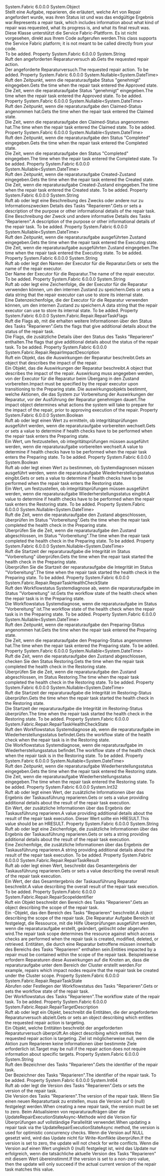 <Type Name="RepairTask" FullName="System.Fabric.Repair.RepairTask">
  <TypeSignature Language="C#" Value="public class RepairTask" />
  <TypeSignature Language="ILAsm" Value=".class public auto ansi beforefieldinit RepairTask extends System.Object" />
  <TypeSignature Language="DocId" Value="T:System.Fabric.Repair.RepairTask" />
  <TypeSignature Language="VB.NET" Value="Public Class RepairTask" />
  <TypeSignature Language="F#" Value="type RepairTask = class" />
  <AssemblyInfo>
    <AssemblyName>System.Fabric</AssemblyName>
    <AssemblyVersion>6.0.0.0</AssemblyVersion>
  </AssemblyInfo>
  <Base>
    <BaseTypeName>System.Object</BaseTypeName>
  </Base>
  <Interfaces />
  <Docs>
    <summary>
      <para><span data-ttu-id="32e29-101">Stellt eine Aufgabe, reparieren, die erläutert, welche Art von Repair angefordert wurde, was ihren Status ist und was das endgültige Ergebnis war.</span><span class="sxs-lookup"><span data-stu-id="32e29-101">Represents a repair task, which includes information about what kind of repair was requested, what its progress is, and what its final result was.</span></span></para>
      <para><span data-ttu-id="32e29-102">Diese Klasse unterstützt die Service Fabric-Plattform. Es ist nicht vorgesehen, direkt aus Ihrem Code aufgerufen werden.</span><span class="sxs-lookup"><span data-stu-id="32e29-102">This class supports the Service Fabric platform; it is not meant to be called directly from your code.</span></span></para>
    </summary>
    <remarks>To be added.</remarks>
  </Docs>
  <Members>
    <Member MemberName="Action">
      <MemberSignature Language="C#" Value="public string Action { get; }" />
      <MemberSignature Language="ILAsm" Value=".property instance string Action" />
      <MemberSignature Language="DocId" Value="P:System.Fabric.Repair.RepairTask.Action" />
      <MemberSignature Language="VB.NET" Value="Public ReadOnly Property Action As String" />
      <MemberSignature Language="F#" Value="member this.Action : string" Usage="System.Fabric.Repair.RepairTask.Action" />
      <MemberType>Property</MemberType>
      <AssemblyInfo>
        <AssemblyName>System.Fabric</AssemblyName>
        <AssemblyVersion>6.0.0.0</AssemblyVersion>
      </AssemblyInfo>
      <ReturnValue>
        <ReturnType>System.String</ReturnType>
      </ReturnValue>
      <Docs>
        <summary>
          <para><span data-ttu-id="32e29-103">Ruft den angeforderten Reparaturversuch ab.</span><span class="sxs-lookup"><span data-stu-id="32e29-103">Gets the requested repair action.</span></span></para>
        </summary>
        <value>
          <para><span data-ttu-id="32e29-104">Der angeforderte Reparaturversuch.</span><span class="sxs-lookup"><span data-stu-id="32e29-104">The requested repair action.</span></span></para>
        </value>
        <remarks>To be added.</remarks>
      </Docs>
    </Member>
    <Member MemberName="ApprovedTimestamp">
      <MemberSignature Language="C#" Value="public Nullable&lt;DateTime&gt; ApprovedTimestamp { get; }" />
      <MemberSignature Language="ILAsm" Value=".property instance valuetype System.Nullable`1&lt;valuetype System.DateTime&gt; ApprovedTimestamp" />
      <MemberSignature Language="DocId" Value="P:System.Fabric.Repair.RepairTask.ApprovedTimestamp" />
      <MemberSignature Language="VB.NET" Value="Public ReadOnly Property ApprovedTimestamp As Nullable(Of DateTime)" />
      <MemberSignature Language="F#" Value="member this.ApprovedTimestamp : Nullable&lt;DateTime&gt;" Usage="System.Fabric.Repair.RepairTask.ApprovedTimestamp" />
      <MemberType>Property</MemberType>
      <AssemblyInfo>
        <AssemblyName>System.Fabric</AssemblyName>
        <AssemblyVersion>6.0.0.0</AssemblyVersion>
      </AssemblyInfo>
      <ReturnValue>
        <ReturnType>System.Nullable&lt;System.DateTime&gt;</ReturnType>
      </ReturnValue>
      <Docs>
        <summary>
          <para><span data-ttu-id="32e29-105">Ruft den Zeitpunkt, wenn die reparaturaufgabe Status "genehmigt" eingegeben.</span><span class="sxs-lookup"><span data-stu-id="32e29-105">Gets the time when the repair task entered the Approved state.</span></span></para>
        </summary>
        <value>
          <para><span data-ttu-id="32e29-106">Die Zeit, wenn die reparaturaufgabe Status "genehmigt" eingegeben.</span><span class="sxs-lookup"><span data-stu-id="32e29-106">The time when the repair task entered the Approved state.</span></span></para>
        </value>
        <remarks>To be added.</remarks>
      </Docs>
    </Member>
    <Member MemberName="ClaimedTimestamp">
      <MemberSignature Language="C#" Value="public Nullable&lt;DateTime&gt; ClaimedTimestamp { get; }" />
      <MemberSignature Language="ILAsm" Value=".property instance valuetype System.Nullable`1&lt;valuetype System.DateTime&gt; ClaimedTimestamp" />
      <MemberSignature Language="DocId" Value="P:System.Fabric.Repair.RepairTask.ClaimedTimestamp" />
      <MemberSignature Language="VB.NET" Value="Public ReadOnly Property ClaimedTimestamp As Nullable(Of DateTime)" />
      <MemberSignature Language="F#" Value="member this.ClaimedTimestamp : Nullable&lt;DateTime&gt;" Usage="System.Fabric.Repair.RepairTask.ClaimedTimestamp" />
      <MemberType>Property</MemberType>
      <AssemblyInfo>
        <AssemblyName>System.Fabric</AssemblyName>
        <AssemblyVersion>6.0.0.0</AssemblyVersion>
      </AssemblyInfo>
      <ReturnValue>
        <ReturnType>System.Nullable&lt;System.DateTime&gt;</ReturnType>
      </ReturnValue>
      <Docs>
        <summary>
          <para><span data-ttu-id="32e29-107">Ruft den Zeitpunkt, wenn die reparaturaufgabe den Claimed-Status angenommen hat.</span><span class="sxs-lookup"><span data-stu-id="32e29-107">Gets the time when the repair task entered the Claimed state.</span></span></para>
        </summary>
        <value>
          <para><span data-ttu-id="32e29-108">Die Zeit, wenn die reparaturaufgabe den Claimed-Status angenommen hat.</span><span class="sxs-lookup"><span data-stu-id="32e29-108">The time when the repair task entered the Claimed state.</span></span></para>
        </value>
        <remarks>To be added.</remarks>
      </Docs>
    </Member>
    <Member MemberName="CompletedTimestamp">
      <MemberSignature Language="C#" Value="public Nullable&lt;DateTime&gt; CompletedTimestamp { get; }" />
      <MemberSignature Language="ILAsm" Value=".property instance valuetype System.Nullable`1&lt;valuetype System.DateTime&gt; CompletedTimestamp" />
      <MemberSignature Language="DocId" Value="P:System.Fabric.Repair.RepairTask.CompletedTimestamp" />
      <MemberSignature Language="VB.NET" Value="Public ReadOnly Property CompletedTimestamp As Nullable(Of DateTime)" />
      <MemberSignature Language="F#" Value="member this.CompletedTimestamp : Nullable&lt;DateTime&gt;" Usage="System.Fabric.Repair.RepairTask.CompletedTimestamp" />
      <MemberType>Property</MemberType>
      <AssemblyInfo>
        <AssemblyName>System.Fabric</AssemblyName>
        <AssemblyVersion>6.0.0.0</AssemblyVersion>
      </AssemblyInfo>
      <ReturnValue>
        <ReturnType>System.Nullable&lt;System.DateTime&gt;</ReturnType>
      </ReturnValue>
      <Docs>
        <summary>
          <para><span data-ttu-id="32e29-109">Ruft den Zeitpunkt, wenn die reparaturaufgabe den Status "Completed" eingegeben.</span><span class="sxs-lookup"><span data-stu-id="32e29-109">Gets the time when the repair task entered the Completed state.</span></span></para>
        </summary>
        <value>
          <para><span data-ttu-id="32e29-110">Die Zeit, wenn die reparaturaufgabe den Status "Completed" eingegeben.</span><span class="sxs-lookup"><span data-stu-id="32e29-110">The time when the repair task entered the Completed state.</span></span></para>
        </value>
        <remarks>To be added.</remarks>
      </Docs>
    </Member>
    <Member MemberName="CreatedTimestamp">
      <MemberSignature Language="C#" Value="public Nullable&lt;DateTime&gt; CreatedTimestamp { get; }" />
      <MemberSignature Language="ILAsm" Value=".property instance valuetype System.Nullable`1&lt;valuetype System.DateTime&gt; CreatedTimestamp" />
      <MemberSignature Language="DocId" Value="P:System.Fabric.Repair.RepairTask.CreatedTimestamp" />
      <MemberSignature Language="VB.NET" Value="Public ReadOnly Property CreatedTimestamp As Nullable(Of DateTime)" />
      <MemberSignature Language="F#" Value="member this.CreatedTimestamp : Nullable&lt;DateTime&gt;" Usage="System.Fabric.Repair.RepairTask.CreatedTimestamp" />
      <MemberType>Property</MemberType>
      <AssemblyInfo>
        <AssemblyName>System.Fabric</AssemblyName>
        <AssemblyVersion>6.0.0.0</AssemblyVersion>
      </AssemblyInfo>
      <ReturnValue>
        <ReturnType>System.Nullable&lt;System.DateTime&gt;</ReturnType>
      </ReturnValue>
      <Docs>
        <summary>
          <para><span data-ttu-id="32e29-111">Ruft den Zeitpunkt, wenn die reparaturaufgabe Created-Zustand eingegeben.</span><span class="sxs-lookup"><span data-stu-id="32e29-111">Gets the time when the repair task entered the Created state.</span></span></para>
        </summary>
        <value>
          <para><span data-ttu-id="32e29-112">Die Zeit, wenn die reparaturaufgabe Created-Zustand eingegeben.</span><span class="sxs-lookup"><span data-stu-id="32e29-112">The time when the repair task entered the Created state.</span></span></para>
        </value>
        <remarks>To be added.</remarks>
      </Docs>
    </Member>
    <Member MemberName="Description">
      <MemberSignature Language="C#" Value="public string Description { get; set; }" />
      <MemberSignature Language="ILAsm" Value=".property instance string Description" />
      <MemberSignature Language="DocId" Value="P:System.Fabric.Repair.RepairTask.Description" />
      <MemberSignature Language="VB.NET" Value="Public Property Description As String" />
      <MemberSignature Language="F#" Value="member this.Description : string with get, set" Usage="System.Fabric.Repair.RepairTask.Description" />
      <MemberType>Property</MemberType>
      <AssemblyInfo>
        <AssemblyName>System.Fabric</AssemblyName>
        <AssemblyVersion>6.0.0.0</AssemblyVersion>
      </AssemblyInfo>
      <ReturnValue>
        <ReturnType>System.String</ReturnType>
      </ReturnValue>
      <Docs>
        <summary>
          <para><span data-ttu-id="32e29-113">Ruft ab oder legt eine Beschreibung des Zwecks oder andere nur zu Informationszwecken Details des Tasks "Reparieren".</span><span class="sxs-lookup"><span data-stu-id="32e29-113">Gets or sets a description of the purpose or other informational details of the repair task.</span></span></para>
        </summary>
        <value>
          <para><span data-ttu-id="32e29-114">Eine Beschreibung der Zweck und andere informative Details des Tasks "Reparieren".</span><span class="sxs-lookup"><span data-stu-id="32e29-114">A description of the purpose or other informational details of the repair task.</span></span></para>
        </value>
        <remarks>To be added.</remarks>
      </Docs>
    </Member>
    <Member MemberName="ExecutingTimestamp">
      <MemberSignature Language="C#" Value="public Nullable&lt;DateTime&gt; ExecutingTimestamp { get; }" />
      <MemberSignature Language="ILAsm" Value=".property instance valuetype System.Nullable`1&lt;valuetype System.DateTime&gt; ExecutingTimestamp" />
      <MemberSignature Language="DocId" Value="P:System.Fabric.Repair.RepairTask.ExecutingTimestamp" />
      <MemberSignature Language="VB.NET" Value="Public ReadOnly Property ExecutingTimestamp As Nullable(Of DateTime)" />
      <MemberSignature Language="F#" Value="member this.ExecutingTimestamp : Nullable&lt;DateTime&gt;" Usage="System.Fabric.Repair.RepairTask.ExecutingTimestamp" />
      <MemberType>Property</MemberType>
      <AssemblyInfo>
        <AssemblyName>System.Fabric</AssemblyName>
        <AssemblyVersion>6.0.0.0</AssemblyVersion>
      </AssemblyInfo>
      <ReturnValue>
        <ReturnType>System.Nullable&lt;System.DateTime&gt;</ReturnType>
      </ReturnValue>
      <Docs>
        <summary>
          <para><span data-ttu-id="32e29-115">Ruft den Zeitpunkt, wenn die reparaturaufgabe ausgeführten Zustand eingegeben.</span><span class="sxs-lookup"><span data-stu-id="32e29-115">Gets the time when the repair task entered the Executing state.</span></span></para>
        </summary>
        <value>
          <para><span data-ttu-id="32e29-116">Die Zeit, wenn die reparaturaufgabe ausgeführten Zustand eingegeben.</span><span class="sxs-lookup"><span data-stu-id="32e29-116">The time when the repair task entered the Executing state.</span></span></para>
        </value>
        <remarks>To be added.</remarks>
      </Docs>
    </Member>
    <Member MemberName="Executor">
      <MemberSignature Language="C#" Value="public string Executor { get; set; }" />
      <MemberSignature Language="ILAsm" Value=".property instance string Executor" />
      <MemberSignature Language="DocId" Value="P:System.Fabric.Repair.RepairTask.Executor" />
      <MemberSignature Language="VB.NET" Value="Public Property Executor As String" />
      <MemberSignature Language="F#" Value="member this.Executor : string with get, set" Usage="System.Fabric.Repair.RepairTask.Executor" />
      <MemberType>Property</MemberType>
      <AssemblyInfo>
        <AssemblyName>System.Fabric</AssemblyName>
        <AssemblyVersion>6.0.0.0</AssemblyVersion>
      </AssemblyInfo>
      <ReturnValue>
        <ReturnType>System.String</ReturnType>
      </ReturnValue>
      <Docs>
        <summary>
          <para><span data-ttu-id="32e29-117">Ruft ab oder legt den Namen der Executor für die Reparatur.</span><span class="sxs-lookup"><span data-stu-id="32e29-117">Gets or sets the name of the repair executor.</span></span></para>
        </summary>
        <value>
          <para><span data-ttu-id="32e29-118">Der Name der Executor für die Reparatur.</span><span class="sxs-lookup"><span data-stu-id="32e29-118">The name of the repair executor.</span></span></para>
        </value>
        <remarks>To be added.</remarks>
      </Docs>
    </Member>
    <Member MemberName="ExecutorData">
      <MemberSignature Language="C#" Value="public string ExecutorData { get; set; }" />
      <MemberSignature Language="ILAsm" Value=".property instance string ExecutorData" />
      <MemberSignature Language="DocId" Value="P:System.Fabric.Repair.RepairTask.ExecutorData" />
      <MemberSignature Language="VB.NET" Value="Public Property ExecutorData As String" />
      <MemberSignature Language="F#" Value="member this.ExecutorData : string with get, set" Usage="System.Fabric.Repair.RepairTask.ExecutorData" />
      <MemberType>Property</MemberType>
      <AssemblyInfo>
        <AssemblyName>System.Fabric</AssemblyName>
        <AssemblyVersion>6.0.0.0</AssemblyVersion>
      </AssemblyInfo>
      <ReturnValue>
        <ReturnType>System.String</ReturnType>
      </ReturnValue>
      <Docs>
        <summary>
          <para><span data-ttu-id="32e29-119">Ruft ab oder legt eine Zeichenfolge, die der Executor für die Reparatur verwenden können, um den internen Zustand zu speichern.</span><span class="sxs-lookup"><span data-stu-id="32e29-119">Gets or sets a data string that the repair executor can use to store its internal state.</span></span></para>
        </summary>
        <value>
          <para><span data-ttu-id="32e29-120">Eine Datenzeichenfolge, die der Executor für die Reparatur verwenden können, um den internen Zustand zu speichern.</span><span class="sxs-lookup"><span data-stu-id="32e29-120">A data string that the repair executor can use to store its internal state.</span></span></para>
        </value>
        <remarks>To be added.</remarks>
      </Docs>
    </Member>
    <Member MemberName="Flags">
      <MemberSignature Language="C#" Value="public System.Fabric.Repair.RepairTaskFlags Flags { get; }" />
      <MemberSignature Language="ILAsm" Value=".property instance valuetype System.Fabric.Repair.RepairTaskFlags Flags" />
      <MemberSignature Language="DocId" Value="P:System.Fabric.Repair.RepairTask.Flags" />
      <MemberSignature Language="VB.NET" Value="Public ReadOnly Property Flags As RepairTaskFlags" />
      <MemberSignature Language="F#" Value="member this.Flags : System.Fabric.Repair.RepairTaskFlags" Usage="System.Fabric.Repair.RepairTask.Flags" />
      <MemberType>Property</MemberType>
      <AssemblyInfo>
        <AssemblyName>System.Fabric</AssemblyName>
        <AssemblyVersion>6.0.0.0</AssemblyVersion>
      </AssemblyInfo>
      <ReturnValue>
        <ReturnType>System.Fabric.Repair.RepairTaskFlags</ReturnType>
      </ReturnValue>
      <Docs>
        <summary>
          <para><span data-ttu-id="32e29-121">Ruft die Flags ab, mit die erhalten weitere Informationen über den Status des Tasks "Reparieren".</span><span class="sxs-lookup"><span data-stu-id="32e29-121">Gets the flags that give additional details about the status of the repair task.</span></span></para>
        </summary>
        <value>
          <para><span data-ttu-id="32e29-122">Die Flags, die zusätzliche Details über den Status des Tasks "Reparieren" enthalten.</span><span class="sxs-lookup"><span data-stu-id="32e29-122">The flags that give additional details about the status of the repair task.</span></span></para>
        </value>
        <remarks>To be added.</remarks>
      </Docs>
    </Member>
    <Member MemberName="Impact">
      <MemberSignature Language="C#" Value="public System.Fabric.Repair.RepairImpactDescription Impact { get; set; }" />
      <MemberSignature Language="ILAsm" Value=".property instance class System.Fabric.Repair.RepairImpactDescription Impact" />
      <MemberSignature Language="DocId" Value="P:System.Fabric.Repair.RepairTask.Impact" />
      <MemberSignature Language="VB.NET" Value="Public Property Impact As RepairImpactDescription" />
      <MemberSignature Language="F#" Value="member this.Impact : System.Fabric.Repair.RepairImpactDescription with get, set" Usage="System.Fabric.Repair.RepairTask.Impact" />
      <MemberType>Property</MemberType>
      <AssemblyInfo>
        <AssemblyName>System.Fabric</AssemblyName>
        <AssemblyVersion>6.0.0.0</AssemblyVersion>
      </AssemblyInfo>
      <ReturnValue>
        <ReturnType>System.Fabric.Repair.RepairImpactDescription</ReturnType>
      </ReturnValue>
      <Docs>
        <summary>
          <para><span data-ttu-id="32e29-123">Ruft ein Objekt, das die Auswirkungen der Reparatur beschreibt.</span><span class="sxs-lookup"><span data-stu-id="32e29-123">Gets an object that describes the impact of the repair.</span></span></para>
        </summary>
        <value>
          <para><span data-ttu-id="32e29-124">Ein <see cref="T:System.Fabric.Repair.RepairImpactDescription" /> Objekt, das die Auswirkungen der Reparatur beschreibt.</span><span class="sxs-lookup"><span data-stu-id="32e29-124">A <see cref="T:System.Fabric.Repair.RepairImpactDescription" /> object that describes the impact of the repair.</span></span></para>
        </value>
        <remarks>
          <para><span data-ttu-id="32e29-125">Auswirkung muss angegeben werden, von der Executor für die Reparatur beim Übergang in den Zustand vorbereiten.</span><span class="sxs-lookup"><span data-stu-id="32e29-125">Impact must be specified by the repair executor upon transitioning to the Preparing state.</span></span> <span data-ttu-id="32e29-126">Die auswirkungsobjekts bestimmt, welche Aktionen, die das System zur Vorbereitung der Auswirkungen der Reparatur, vor der Ausführung der Reparatur genehmigen dauert.</span><span class="sxs-lookup"><span data-stu-id="32e29-126">The impact object determines what actions the system will take to prepare for the impact of the repair, prior to approving execution of the repair.</span></span></para>
        </remarks>
      </Docs>
    </Member>
    <Member MemberName="PerformPreparingHealthCheck">
      <MemberSignature Language="C#" Value="public bool PerformPreparingHealthCheck { get; set; }" />
      <MemberSignature Language="ILAsm" Value=".property instance bool PerformPreparingHealthCheck" />
      <MemberSignature Language="DocId" Value="P:System.Fabric.Repair.RepairTask.PerformPreparingHealthCheck" />
      <MemberSignature Language="VB.NET" Value="Public Property PerformPreparingHealthCheck As Boolean" />
      <MemberSignature Language="F#" Value="member this.PerformPreparingHealthCheck : bool with get, set" Usage="System.Fabric.Repair.RepairTask.PerformPreparingHealthCheck" />
      <MemberType>Property</MemberType>
      <AssemblyInfo>
        <AssemblyName>System.Fabric</AssemblyName>
        <AssemblyVersion>6.0.0.0</AssemblyVersion>
      </AssemblyInfo>
      <ReturnValue>
        <ReturnType>System.Boolean</ReturnType>
      </ReturnValue>
      <Docs>
        <summary>
          <para><span data-ttu-id="32e29-127">Ruft ab oder legt einen Wert zu ermitteln, ob integritätsprüfungen ausgeführt werden, wenn die reparaturaufgabe vorbereiten wechselt.</span><span class="sxs-lookup"><span data-stu-id="32e29-127">Gets or sets a value to determine if health checks have to be performed when the repair task enters the Preparing state.</span></span></para>
        </summary>
        <value>
          <para><span data-ttu-id="32e29-128">Ein Wert, um festzustellen, ob integritätsprüfungen müssen ausgeführt werden, wenn die reparaturaufgabe vorbereiten wechselt.</span><span class="sxs-lookup"><span data-stu-id="32e29-128">A value to determine if health checks have to be performed when the repair task enters the Preparing state.</span></span></para>
        </value>
        <remarks>To be added.</remarks>
      </Docs>
    </Member>
    <Member MemberName="PerformRestoringHealthCheck">
      <MemberSignature Language="C#" Value="public bool PerformRestoringHealthCheck { get; set; }" />
      <MemberSignature Language="ILAsm" Value=".property instance bool PerformRestoringHealthCheck" />
      <MemberSignature Language="DocId" Value="P:System.Fabric.Repair.RepairTask.PerformRestoringHealthCheck" />
      <MemberSignature Language="VB.NET" Value="Public Property PerformRestoringHealthCheck As Boolean" />
      <MemberSignature Language="F#" Value="member this.PerformRestoringHealthCheck : bool with get, set" Usage="System.Fabric.Repair.RepairTask.PerformRestoringHealthCheck" />
      <MemberType>Property</MemberType>
      <AssemblyInfo>
        <AssemblyName>System.Fabric</AssemblyName>
        <AssemblyVersion>6.0.0.0</AssemblyVersion>
      </AssemblyInfo>
      <ReturnValue>
        <ReturnType>System.Boolean</ReturnType>
      </ReturnValue>
      <Docs>
        <summary>
          <para><span data-ttu-id="32e29-129">Ruft ab oder legt einen Wert zu bestimmen, ob Systemdiagnosen müssen ausgeführt werden, wenn die reparaturaufgabe Wiederherstellungsstatus eingibt.</span><span class="sxs-lookup"><span data-stu-id="32e29-129">Gets or sets a value to determine if health checks have to be performed when the repair task enters the Restoring state.</span></span></para>
        </summary>
        <value>
          <para><span data-ttu-id="32e29-130">Ein Wert, um festzustellen, ob integritätsprüfungen müssen ausgeführt werden, wenn die reparaturaufgabe Wiederherstellungsstatus eingibt.</span><span class="sxs-lookup"><span data-stu-id="32e29-130">A value to determine if health checks have to be performed when the repair task enters the Restoring state.</span></span></para>
        </value>
        <remarks>To be added.</remarks>
      </Docs>
    </Member>
    <Member MemberName="PreparingHealthCheckEndTimestamp">
      <MemberSignature Language="C#" Value="public Nullable&lt;DateTime&gt; PreparingHealthCheckEndTimestamp { get; }" />
      <MemberSignature Language="ILAsm" Value=".property instance valuetype System.Nullable`1&lt;valuetype System.DateTime&gt; PreparingHealthCheckEndTimestamp" />
      <MemberSignature Language="DocId" Value="P:System.Fabric.Repair.RepairTask.PreparingHealthCheckEndTimestamp" />
      <MemberSignature Language="VB.NET" Value="Public ReadOnly Property PreparingHealthCheckEndTimestamp As Nullable(Of DateTime)" />
      <MemberSignature Language="F#" Value="member this.PreparingHealthCheckEndTimestamp : Nullable&lt;DateTime&gt;" Usage="System.Fabric.Repair.RepairTask.PreparingHealthCheckEndTimestamp" />
      <MemberType>Property</MemberType>
      <AssemblyInfo>
        <AssemblyName>System.Fabric</AssemblyName>
        <AssemblyVersion>6.0.0.0</AssemblyVersion>
      </AssemblyInfo>
      <ReturnValue>
        <ReturnType>System.Nullable&lt;System.DateTime&gt;</ReturnType>
      </ReturnValue>
      <Docs>
        <summary>
          <para><span data-ttu-id="32e29-131">Ruft die Zeit, wenn die reparaturaufgabe den Zustand abgeschlossen, überprüfen im Status "Vorbereitung".</span><span class="sxs-lookup"><span data-stu-id="32e29-131">Gets the time when the repair task completed the health check in the Preparing state.</span></span></para>
        </summary>
        <value>
          <para><span data-ttu-id="32e29-132">Überprüfen Sie die Zeit, wenn die reparaturaufgabe den Zustand abgeschlossen, im Status "Vorbereitung".</span><span class="sxs-lookup"><span data-stu-id="32e29-132">The time when the repair task completed the health check in the Preparing state.</span></span></para>
        </value>
        <remarks>To be added.</remarks>
      </Docs>
    </Member>
    <Member MemberName="PreparingHealthCheckStartTimestamp">
      <MemberSignature Language="C#" Value="public Nullable&lt;DateTime&gt; PreparingHealthCheckStartTimestamp { get; }" />
      <MemberSignature Language="ILAsm" Value=".property instance valuetype System.Nullable`1&lt;valuetype System.DateTime&gt; PreparingHealthCheckStartTimestamp" />
      <MemberSignature Language="DocId" Value="P:System.Fabric.Repair.RepairTask.PreparingHealthCheckStartTimestamp" />
      <MemberSignature Language="VB.NET" Value="Public ReadOnly Property PreparingHealthCheckStartTimestamp As Nullable(Of DateTime)" />
      <MemberSignature Language="F#" Value="member this.PreparingHealthCheckStartTimestamp : Nullable&lt;DateTime&gt;" Usage="System.Fabric.Repair.RepairTask.PreparingHealthCheckStartTimestamp" />
      <MemberType>Property</MemberType>
      <AssemblyInfo>
        <AssemblyName>System.Fabric</AssemblyName>
        <AssemblyVersion>6.0.0.0</AssemblyVersion>
      </AssemblyInfo>
      <ReturnValue>
        <ReturnType>System.Nullable&lt;System.DateTime&gt;</ReturnType>
      </ReturnValue>
      <Docs>
        <summary>
          <para><span data-ttu-id="32e29-133">Ruft die Startzeit der reparaturaufgabe die Integrität im Status "Vorbereitung" überprüfen.</span><span class="sxs-lookup"><span data-stu-id="32e29-133">Gets the time when the repair task started the health check in the Preparing state.</span></span></para>
        </summary>
        <value>
          <para><span data-ttu-id="32e29-134">Überprüfen Sie die Startzeit der reparaturaufgabe die Integrität im Status "Vorbereitung".</span><span class="sxs-lookup"><span data-stu-id="32e29-134">The time when the repair task started the health check in the Preparing state.</span></span></para>
        </value>
        <remarks>To be added.</remarks>
      </Docs>
    </Member>
    <Member MemberName="PreparingHealthCheckState">
      <MemberSignature Language="C#" Value="public System.Fabric.Repair.RepairTaskHealthCheckState PreparingHealthCheckState { get; }" />
      <MemberSignature Language="ILAsm" Value=".property instance valuetype System.Fabric.Repair.RepairTaskHealthCheckState PreparingHealthCheckState" />
      <MemberSignature Language="DocId" Value="P:System.Fabric.Repair.RepairTask.PreparingHealthCheckState" />
      <MemberSignature Language="VB.NET" Value="Public ReadOnly Property PreparingHealthCheckState As RepairTaskHealthCheckState" />
      <MemberSignature Language="F#" Value="member this.PreparingHealthCheckState : System.Fabric.Repair.RepairTaskHealthCheckState" Usage="System.Fabric.Repair.RepairTask.PreparingHealthCheckState" />
      <MemberType>Property</MemberType>
      <AssemblyInfo>
        <AssemblyName>System.Fabric</AssemblyName>
        <AssemblyVersion>6.0.0.0</AssemblyVersion>
      </AssemblyInfo>
      <ReturnValue>
        <ReturnType>System.Fabric.Repair.RepairTaskHealthCheckState</ReturnType>
      </ReturnValue>
      <Docs>
        <summary>
          <para><span data-ttu-id="32e29-135">Ruft den Workflowstatus Systemdiagnose ab, wenn die reparaturaufgabe im Status "Vorbereitung" ist.</span><span class="sxs-lookup"><span data-stu-id="32e29-135">Gets the workflow state of the health check when the repair task is in the Preparing state.</span></span></para>
        </summary>
        <value>
          <para><span data-ttu-id="32e29-136">Die Workflowstatus Systemdiagnose, wenn die reparaturaufgabe im Status "Vorbereitung" ist.</span><span class="sxs-lookup"><span data-stu-id="32e29-136">The workflow state of the health check when the repair task is in the Preparing state.</span></span></para>
        </value>
        <remarks>To be added.</remarks>
      </Docs>
    </Member>
    <Member MemberName="PreparingTimestamp">
      <MemberSignature Language="C#" Value="public Nullable&lt;DateTime&gt; PreparingTimestamp { get; }" />
      <MemberSignature Language="ILAsm" Value=".property instance valuetype System.Nullable`1&lt;valuetype System.DateTime&gt; PreparingTimestamp" />
      <MemberSignature Language="DocId" Value="P:System.Fabric.Repair.RepairTask.PreparingTimestamp" />
      <MemberSignature Language="VB.NET" Value="Public ReadOnly Property PreparingTimestamp As Nullable(Of DateTime)" />
      <MemberSignature Language="F#" Value="member this.PreparingTimestamp : Nullable&lt;DateTime&gt;" Usage="System.Fabric.Repair.RepairTask.PreparingTimestamp" />
      <MemberType>Property</MemberType>
      <AssemblyInfo>
        <AssemblyName>System.Fabric</AssemblyName>
        <AssemblyVersion>6.0.0.0</AssemblyVersion>
      </AssemblyInfo>
      <ReturnValue>
        <ReturnType>System.Nullable&lt;System.DateTime&gt;</ReturnType>
      </ReturnValue>
      <Docs>
        <summary>
          <para><span data-ttu-id="32e29-137">Ruft den Zeitpunkt, wenn die reparaturaufgabe den Preparing-Status angenommen hat.</span><span class="sxs-lookup"><span data-stu-id="32e29-137">Gets the time when the repair task entered the Preparing state.</span></span></para>
        </summary>
        <value>
          <para><span data-ttu-id="32e29-138">Die Zeit, wenn die reparaturaufgabe den Preparing-Status angenommen hat.</span><span class="sxs-lookup"><span data-stu-id="32e29-138">The time when the repair task entered the Preparing state.</span></span></para>
        </value>
        <remarks>To be added.</remarks>
      </Docs>
    </Member>
    <Member MemberName="RestoringHealthCheckEndTimestamp">
      <MemberSignature Language="C#" Value="public Nullable&lt;DateTime&gt; RestoringHealthCheckEndTimestamp { get; }" />
      <MemberSignature Language="ILAsm" Value=".property instance valuetype System.Nullable`1&lt;valuetype System.DateTime&gt; RestoringHealthCheckEndTimestamp" />
      <MemberSignature Language="DocId" Value="P:System.Fabric.Repair.RepairTask.RestoringHealthCheckEndTimestamp" />
      <MemberSignature Language="VB.NET" Value="Public ReadOnly Property RestoringHealthCheckEndTimestamp As Nullable(Of DateTime)" />
      <MemberSignature Language="F#" Value="member this.RestoringHealthCheckEndTimestamp : Nullable&lt;DateTime&gt;" Usage="System.Fabric.Repair.RepairTask.RestoringHealthCheckEndTimestamp" />
      <MemberType>Property</MemberType>
      <AssemblyInfo>
        <AssemblyName>System.Fabric</AssemblyName>
        <AssemblyVersion>6.0.0.0</AssemblyVersion>
      </AssemblyInfo>
      <ReturnValue>
        <ReturnType>System.Nullable&lt;System.DateTime&gt;</ReturnType>
      </ReturnValue>
      <Docs>
        <summary>
          <para><span data-ttu-id="32e29-139">Ruft die Zeit, wenn die reparaturaufgabe den Zustand abgeschlossen, checken Sie den Status Restoring.</span><span class="sxs-lookup"><span data-stu-id="32e29-139">Gets the time when the repair task completed the health check in the Restoring state.</span></span></para>
        </summary>
        <value>
          <para><span data-ttu-id="32e29-140">Überprüfen Sie die Zeit, wenn die reparaturaufgabe den Zustand abgeschlossen, im Status Restoring.</span><span class="sxs-lookup"><span data-stu-id="32e29-140">The time when the repair task completed the health check in the Restoring state.</span></span></para>
        </value>
        <remarks>To be added.</remarks>
      </Docs>
    </Member>
    <Member MemberName="RestoringHealthCheckStartTimestamp">
      <MemberSignature Language="C#" Value="public Nullable&lt;DateTime&gt; RestoringHealthCheckStartTimestamp { get; }" />
      <MemberSignature Language="ILAsm" Value=".property instance valuetype System.Nullable`1&lt;valuetype System.DateTime&gt; RestoringHealthCheckStartTimestamp" />
      <MemberSignature Language="DocId" Value="P:System.Fabric.Repair.RepairTask.RestoringHealthCheckStartTimestamp" />
      <MemberSignature Language="VB.NET" Value="Public ReadOnly Property RestoringHealthCheckStartTimestamp As Nullable(Of DateTime)" />
      <MemberSignature Language="F#" Value="member this.RestoringHealthCheckStartTimestamp : Nullable&lt;DateTime&gt;" Usage="System.Fabric.Repair.RepairTask.RestoringHealthCheckStartTimestamp" />
      <MemberType>Property</MemberType>
      <AssemblyInfo>
        <AssemblyName>System.Fabric</AssemblyName>
        <AssemblyVersion>6.0.0.0</AssemblyVersion>
      </AssemblyInfo>
      <ReturnValue>
        <ReturnType>System.Nullable&lt;System.DateTime&gt;</ReturnType>
      </ReturnValue>
      <Docs>
        <summary>
          <para><span data-ttu-id="32e29-141">Ruft die Startzeit der reparaturaufgabe die Integrität im Restoring-Status überprüfen.</span><span class="sxs-lookup"><span data-stu-id="32e29-141">Gets the time when the repair task started the health check in the Restoring state.</span></span></para>
        </summary>
        <value>
          <para><span data-ttu-id="32e29-142">Die Startzeit der reparaturaufgabe die Integrität im Restoring-Status überprüfen.</span><span class="sxs-lookup"><span data-stu-id="32e29-142">The time when the repair task started the health check in the Restoring state.</span></span></para>
        </value>
        <remarks>To be added.</remarks>
      </Docs>
    </Member>
    <Member MemberName="RestoringHealthCheckState">
      <MemberSignature Language="C#" Value="public System.Fabric.Repair.RepairTaskHealthCheckState RestoringHealthCheckState { get; }" />
      <MemberSignature Language="ILAsm" Value=".property instance valuetype System.Fabric.Repair.RepairTaskHealthCheckState RestoringHealthCheckState" />
      <MemberSignature Language="DocId" Value="P:System.Fabric.Repair.RepairTask.RestoringHealthCheckState" />
      <MemberSignature Language="VB.NET" Value="Public ReadOnly Property RestoringHealthCheckState As RepairTaskHealthCheckState" />
      <MemberSignature Language="F#" Value="member this.RestoringHealthCheckState : System.Fabric.Repair.RepairTaskHealthCheckState" Usage="System.Fabric.Repair.RepairTask.RestoringHealthCheckState" />
      <MemberType>Property</MemberType>
      <AssemblyInfo>
        <AssemblyName>System.Fabric</AssemblyName>
        <AssemblyVersion>6.0.0.0</AssemblyVersion>
      </AssemblyInfo>
      <ReturnValue>
        <ReturnType>System.Fabric.Repair.RepairTaskHealthCheckState</ReturnType>
      </ReturnValue>
      <Docs>
        <summary>
          <para><span data-ttu-id="32e29-143">Ruft den Workflowstatus Systemdiagnose ab, wenn die reparaturaufgabe im Wiederherstellungsstatus befindet.</span><span class="sxs-lookup"><span data-stu-id="32e29-143">Gets the workflow state of the health check when the repair task is in the Restoring state.</span></span></para>
        </summary>
        <value>
          <para><span data-ttu-id="32e29-144">Die Workflowstatus Systemdiagnose, wenn die reparaturaufgabe im Wiederherstellungsstatus befindet.</span><span class="sxs-lookup"><span data-stu-id="32e29-144">The workflow state of the health check when the repair task is in the Restoring state.</span></span></para>
        </value>
        <remarks>To be added.</remarks>
      </Docs>
    </Member>
    <Member MemberName="RestoringTimestamp">
      <MemberSignature Language="C#" Value="public Nullable&lt;DateTime&gt; RestoringTimestamp { get; }" />
      <MemberSignature Language="ILAsm" Value=".property instance valuetype System.Nullable`1&lt;valuetype System.DateTime&gt; RestoringTimestamp" />
      <MemberSignature Language="DocId" Value="P:System.Fabric.Repair.RepairTask.RestoringTimestamp" />
      <MemberSignature Language="VB.NET" Value="Public ReadOnly Property RestoringTimestamp As Nullable(Of DateTime)" />
      <MemberSignature Language="F#" Value="member this.RestoringTimestamp : Nullable&lt;DateTime&gt;" Usage="System.Fabric.Repair.RepairTask.RestoringTimestamp" />
      <MemberType>Property</MemberType>
      <AssemblyInfo>
        <AssemblyName>System.Fabric</AssemblyName>
        <AssemblyVersion>6.0.0.0</AssemblyVersion>
      </AssemblyInfo>
      <ReturnValue>
        <ReturnType>System.Nullable&lt;System.DateTime&gt;</ReturnType>
      </ReturnValue>
      <Docs>
        <summary>
          <para><span data-ttu-id="32e29-145">Ruft den Zeitpunkt, wenn die reparaturaufgabe Wiederherstellungsstatus eingegeben.</span><span class="sxs-lookup"><span data-stu-id="32e29-145">Gets the time when the repair task entered the Restoring state.</span></span></para>
        </summary>
        <value>
          <para><span data-ttu-id="32e29-146">Die Zeit, wenn die reparaturaufgabe Wiederherstellungsstatus eingegeben.</span><span class="sxs-lookup"><span data-stu-id="32e29-146">The time when the repair task entered the Restoring state.</span></span></para>
        </value>
        <remarks>To be added.</remarks>
      </Docs>
    </Member>
    <Member MemberName="ResultCode">
      <MemberSignature Language="C#" Value="public int ResultCode { get; set; }" />
      <MemberSignature Language="ILAsm" Value=".property instance int32 ResultCode" />
      <MemberSignature Language="DocId" Value="P:System.Fabric.Repair.RepairTask.ResultCode" />
      <MemberSignature Language="VB.NET" Value="Public Property ResultCode As Integer" />
      <MemberSignature Language="F#" Value="member this.ResultCode : int with get, set" Usage="System.Fabric.Repair.RepairTask.ResultCode" />
      <MemberType>Property</MemberType>
      <AssemblyInfo>
        <AssemblyName>System.Fabric</AssemblyName>
        <AssemblyVersion>6.0.0.0</AssemblyVersion>
      </AssemblyInfo>
      <ReturnValue>
        <ReturnType>System.Int32</ReturnType>
      </ReturnValue>
      <Docs>
        <summary>
          <para><span data-ttu-id="32e29-147">Ruft ab oder legt einen Wert, der zusätzliche Informationen über das Ergebnis der Taskausführung reparieren.</span><span class="sxs-lookup"><span data-stu-id="32e29-147">Gets or sets a value providing additional details about the result of the repair task execution.</span></span></para>
        </summary>
        <value>
          <para><span data-ttu-id="32e29-148">Ein Wert, der zusätzliche Informationen über das Ergebnis der Taskausführung reparieren.</span><span class="sxs-lookup"><span data-stu-id="32e29-148">A value providing additional details about the result of the repair task execution.</span></span></para>
        </value>
        <remarks>
          <para><span data-ttu-id="32e29-149">Dieser Wert sollte ein HRESULT.</span><span class="sxs-lookup"><span data-stu-id="32e29-149">This value should be an HRESULT.</span></span></para>
        </remarks>
      </Docs>
    </Member>
    <Member MemberName="ResultDetails">
      <MemberSignature Language="C#" Value="public string ResultDetails { get; set; }" />
      <MemberSignature Language="ILAsm" Value=".property instance string ResultDetails" />
      <MemberSignature Language="DocId" Value="P:System.Fabric.Repair.RepairTask.ResultDetails" />
      <MemberSignature Language="VB.NET" Value="Public Property ResultDetails As String" />
      <MemberSignature Language="F#" Value="member this.ResultDetails : string with get, set" Usage="System.Fabric.Repair.RepairTask.ResultDetails" />
      <MemberType>Property</MemberType>
      <AssemblyInfo>
        <AssemblyName>System.Fabric</AssemblyName>
        <AssemblyVersion>6.0.0.0</AssemblyVersion>
      </AssemblyInfo>
      <ReturnValue>
        <ReturnType>System.String</ReturnType>
      </ReturnValue>
      <Docs>
        <summary>
          <para><span data-ttu-id="32e29-150">Ruft ab oder legt eine Zeichenfolge, die zusätzliche Informationen über das Ergebnis der Taskausführung reparieren.</span><span class="sxs-lookup"><span data-stu-id="32e29-150">Gets or sets a string providing additional details about the result of the repair task execution.</span></span></para>
        </summary>
        <value>
          <para><span data-ttu-id="32e29-151">Eine Zeichenfolge, die zusätzliche Informationen über das Ergebnis der Taskausführung reparieren.</span><span class="sxs-lookup"><span data-stu-id="32e29-151">A string providing additional details about the result of the repair task execution.</span></span></para>
        </value>
        <remarks>To be added.</remarks>
      </Docs>
    </Member>
    <Member MemberName="ResultStatus">
      <MemberSignature Language="C#" Value="public System.Fabric.Repair.RepairTaskResult ResultStatus { get; set; }" />
      <MemberSignature Language="ILAsm" Value=".property instance valuetype System.Fabric.Repair.RepairTaskResult ResultStatus" />
      <MemberSignature Language="DocId" Value="P:System.Fabric.Repair.RepairTask.ResultStatus" />
      <MemberSignature Language="VB.NET" Value="Public Property ResultStatus As RepairTaskResult" />
      <MemberSignature Language="F#" Value="member this.ResultStatus : System.Fabric.Repair.RepairTaskResult with get, set" Usage="System.Fabric.Repair.RepairTask.ResultStatus" />
      <MemberType>Property</MemberType>
      <AssemblyInfo>
        <AssemblyName>System.Fabric</AssemblyName>
        <AssemblyVersion>6.0.0.0</AssemblyVersion>
      </AssemblyInfo>
      <ReturnValue>
        <ReturnType>System.Fabric.Repair.RepairTaskResult</ReturnType>
      </ReturnValue>
      <Docs>
        <summary>
          <para><span data-ttu-id="32e29-152">Ruft ab oder legt einen Wert, beschreibt das Gesamtergebnis der Taskausführung reparieren.</span><span class="sxs-lookup"><span data-stu-id="32e29-152">Gets or sets a value describing the overall result of the repair task execution.</span></span></para>
        </summary>
        <value>
          <para><span data-ttu-id="32e29-153">Ein <see cref="T:System.Fabric.Repair.RepairTaskResult" /> Wert, der das Gesamtergebnis der Taskausführung Reparatur beschreibt.</span><span class="sxs-lookup"><span data-stu-id="32e29-153">A <see cref="T:System.Fabric.Repair.RepairTaskResult" /> value describing the overall result of the repair task execution.</span></span></para>
        </value>
        <remarks>To be added.</remarks>
      </Docs>
    </Member>
    <Member MemberName="Scope">
      <MemberSignature Language="C#" Value="public System.Fabric.Repair.RepairScopeIdentifier Scope { get; }" />
      <MemberSignature Language="ILAsm" Value=".property instance class System.Fabric.Repair.RepairScopeIdentifier Scope" />
      <MemberSignature Language="DocId" Value="P:System.Fabric.Repair.RepairTask.Scope" />
      <MemberSignature Language="VB.NET" Value="Public ReadOnly Property Scope As RepairScopeIdentifier" />
      <MemberSignature Language="F#" Value="member this.Scope : System.Fabric.Repair.RepairScopeIdentifier" Usage="System.Fabric.Repair.RepairTask.Scope" />
      <MemberType>Property</MemberType>
      <AssemblyInfo>
        <AssemblyName>System.Fabric</AssemblyName>
        <AssemblyVersion>6.0.0.0</AssemblyVersion>
      </AssemblyInfo>
      <ReturnValue>
        <ReturnType>System.Fabric.Repair.RepairScopeIdentifier</ReturnType>
      </ReturnValue>
      <Docs>
        <summary>
          <para><span data-ttu-id="32e29-154">Ruft ein Objekt beschreibt den Bereich des Tasks "Reparieren".</span><span class="sxs-lookup"><span data-stu-id="32e29-154">Gets an object describing the scope of the repair task.</span></span></para>
        </summary>
        <value>
          <para><span data-ttu-id="32e29-155">Ein <see cref="T:System.Fabric.Repair.RepairScopeIdentifier" /> -Objekt, das den Bereich des Tasks "Reparieren" beschreibt.</span><span class="sxs-lookup"><span data-stu-id="32e29-155">A <see cref="T:System.Fabric.Repair.RepairScopeIdentifier" /> object describing the scope of the repair task.</span></span></para>
        </value>
        <remarks>
          <para><span data-ttu-id="32e29-156">Die Reparatur Aufgabe Bereich ist festgelegt, die Ressource, mit die Hilfe Überprüfungen ausgeführt werden, wenn die reparaturaufgabe erstellt, geändert, gelöscht oder abgerufen wird.</span><span class="sxs-lookup"><span data-stu-id="32e29-156">The repair task scope determines the resource against which access checks are performed when the repair task is created, modified, deleted, or retrieved.</span></span>  <span data-ttu-id="32e29-157">Entitäten, die durch eine Reparatur betroffene müssen innerhalb des Bereichs des Tasks "Reparieren" enthalten sein.</span><span class="sxs-lookup"><span data-stu-id="32e29-157">Entities impacted by a repair must be contained within the scope of the repair task.</span></span>  <span data-ttu-id="32e29-158">Beispielsweise erfordern Reparaturen diese Auswirkungen auf die Knoten an, dass die reparaturaufgabe unter dem Bereich der Cluster erstellt werden.</span><span class="sxs-lookup"><span data-stu-id="32e29-158">For example, repairs which impact nodes require that the repair task be created under the Cluster scope.</span></span></para>
        </remarks>
      </Docs>
    </Member>
    <Member MemberName="State">
      <MemberSignature Language="C#" Value="public System.Fabric.Repair.RepairTaskState State { get; set; }" />
      <MemberSignature Language="ILAsm" Value=".property instance valuetype System.Fabric.Repair.RepairTaskState State" />
      <MemberSignature Language="DocId" Value="P:System.Fabric.Repair.RepairTask.State" />
      <MemberSignature Language="VB.NET" Value="Public Property State As RepairTaskState" />
      <MemberSignature Language="F#" Value="member this.State : System.Fabric.Repair.RepairTaskState with get, set" Usage="System.Fabric.Repair.RepairTask.State" />
      <MemberType>Property</MemberType>
      <AssemblyInfo>
        <AssemblyName>System.Fabric</AssemblyName>
        <AssemblyVersion>6.0.0.0</AssemblyVersion>
      </AssemblyInfo>
      <ReturnValue>
        <ReturnType>System.Fabric.Repair.RepairTaskState</ReturnType>
      </ReturnValue>
      <Docs>
        <summary>
          <para><span data-ttu-id="32e29-159">Abrufen oder Festlegen der Workflowstatus des Tasks "Reparieren".</span><span class="sxs-lookup"><span data-stu-id="32e29-159">Gets or sets the workflow state of the repair task.</span></span></para>
        </summary>
        <value>
          <para><span data-ttu-id="32e29-160">Der Workflowstatus des Tasks "Reparieren".</span><span class="sxs-lookup"><span data-stu-id="32e29-160">The workflow state of the repair task.</span></span></para>
        </value>
        <remarks>To be added.</remarks>
      </Docs>
    </Member>
    <Member MemberName="Target">
      <MemberSignature Language="C#" Value="public System.Fabric.Repair.RepairTargetDescription Target { get; set; }" />
      <MemberSignature Language="ILAsm" Value=".property instance class System.Fabric.Repair.RepairTargetDescription Target" />
      <MemberSignature Language="DocId" Value="P:System.Fabric.Repair.RepairTask.Target" />
      <MemberSignature Language="VB.NET" Value="Public Property Target As RepairTargetDescription" />
      <MemberSignature Language="F#" Value="member this.Target : System.Fabric.Repair.RepairTargetDescription with get, set" Usage="System.Fabric.Repair.RepairTask.Target" />
      <MemberType>Property</MemberType>
      <AssemblyInfo>
        <AssemblyName>System.Fabric</AssemblyName>
        <AssemblyVersion>6.0.0.0</AssemblyVersion>
      </AssemblyInfo>
      <ReturnValue>
        <ReturnType>System.Fabric.Repair.RepairTargetDescription</ReturnType>
      </ReturnValue>
      <Docs>
        <summary>
          <para><span data-ttu-id="32e29-161">Ruft ab oder legt ein Objekt, beschreibt die Entitäten, die der angeforderten Reparaturversuch abzielt.</span><span class="sxs-lookup"><span data-stu-id="32e29-161">Gets or sets an object describing which entities the requested repair action is targeting.</span></span></para>
        </summary>
        <value>
          <para><span data-ttu-id="32e29-162">Ein Objekt, welche Entitäten beschreibt der angeforderten Reparaturversuch überprüft.</span><span class="sxs-lookup"><span data-stu-id="32e29-162">An object describing which entities the requested repair action is targeting.</span></span></para>
        </value>
        <remarks>
          <para><span data-ttu-id="32e29-163">Ziel ist möglicherweise null, wenn die Aktion zum Reparieren keine Informationen über bestimmte Ziele erforderlich ist.</span><span class="sxs-lookup"><span data-stu-id="32e29-163">Target may be null if the repair action does not require information about specific targets.</span></span></para>
        </remarks>
      </Docs>
    </Member>
    <Member MemberName="TaskId">
      <MemberSignature Language="C#" Value="public string TaskId { get; }" />
      <MemberSignature Language="ILAsm" Value=".property instance string TaskId" />
      <MemberSignature Language="DocId" Value="P:System.Fabric.Repair.RepairTask.TaskId" />
      <MemberSignature Language="VB.NET" Value="Public ReadOnly Property TaskId As String" />
      <MemberSignature Language="F#" Value="member this.TaskId : string" Usage="System.Fabric.Repair.RepairTask.TaskId" />
      <MemberType>Property</MemberType>
      <AssemblyInfo>
        <AssemblyName>System.Fabric</AssemblyName>
        <AssemblyVersion>6.0.0.0</AssemblyVersion>
      </AssemblyInfo>
      <ReturnValue>
        <ReturnType>System.String</ReturnType>
      </ReturnValue>
      <Docs>
        <summary>
          <para><span data-ttu-id="32e29-164">Ruft den Bezeichner des Tasks "Reparieren".</span><span class="sxs-lookup"><span data-stu-id="32e29-164">Gets the identifier of the repair task.</span></span></para>
        </summary>
        <value>
          <para><span data-ttu-id="32e29-165">Der Bezeichner des Tasks "Reparieren".</span><span class="sxs-lookup"><span data-stu-id="32e29-165">The identifier of the repair task.</span></span></para>
        </value>
        <remarks>To be added.</remarks>
      </Docs>
    </Member>
    <Member MemberName="Version">
      <MemberSignature Language="C#" Value="public long Version { get; set; }" />
      <MemberSignature Language="ILAsm" Value=".property instance int64 Version" />
      <MemberSignature Language="DocId" Value="P:System.Fabric.Repair.RepairTask.Version" />
      <MemberSignature Language="VB.NET" Value="Public Property Version As Long" />
      <MemberSignature Language="F#" Value="member this.Version : int64 with get, set" Usage="System.Fabric.Repair.RepairTask.Version" />
      <MemberType>Property</MemberType>
      <AssemblyInfo>
        <AssemblyName>System.Fabric</AssemblyName>
        <AssemblyVersion>6.0.0.0</AssemblyVersion>
      </AssemblyInfo>
      <ReturnValue>
        <ReturnType>System.Int64</ReturnType>
      </ReturnValue>
      <Docs>
        <summary>
          <para><span data-ttu-id="32e29-166">Ruft ab oder legt die Version des Tasks "Reparieren".</span><span class="sxs-lookup"><span data-stu-id="32e29-166">Gets or sets the version of the repair task.</span></span></para>
        </summary>
        <value>
          <para><span data-ttu-id="32e29-167">Die Version des Tasks "Reparieren".</span><span class="sxs-lookup"><span data-stu-id="32e29-167">The version of the repair task.</span></span></para>
        </value>
        <remarks>
          <para><span data-ttu-id="32e29-168">Wenn Sie einen neuen Reparaturtask zu erstellen, muss die Version auf 0 (null) festgelegt werden.</span><span class="sxs-lookup"><span data-stu-id="32e29-168">When creating a new repair task, the version must be set to zero.</span></span>  <span data-ttu-id="32e29-169">Beim Aktualisieren von reparaturaufträgen über die UpdateRepairExecutionStateAsync-Methode wird die Version für Überprüfungen auf vollständige Parallelität verwendet.</span><span class="sxs-lookup"><span data-stu-id="32e29-169">When updating a repair task via the UpdateRepairExecutionStateAsync method, the version is used for optimistic concurrency checks.</span></span>  <span data-ttu-id="32e29-170">Wenn die Version auf NULL gesetzt wird, wird das Update nicht für Write-Konflikte überprüfen.</span><span class="sxs-lookup"><span data-stu-id="32e29-170">If the version is set to zero, the update will not check for write conflicts.</span></span>  <span data-ttu-id="32e29-171">Wenn die Version auf einen Wert ungleich 0 (null) festgelegt ist, wird das Update nur erfolgreich, wenn die tatsächliche aktuelle Version des Tasks "Reparieren" mit diesem Wert übereinstimmt.</span><span class="sxs-lookup"><span data-stu-id="32e29-171">If the version is set to a non-zero value, then the update will only succeed if the actual current version of the repair task matches this value.</span></span></para>
        </remarks>
      </Docs>
    </Member>
  </Members>
</Type>